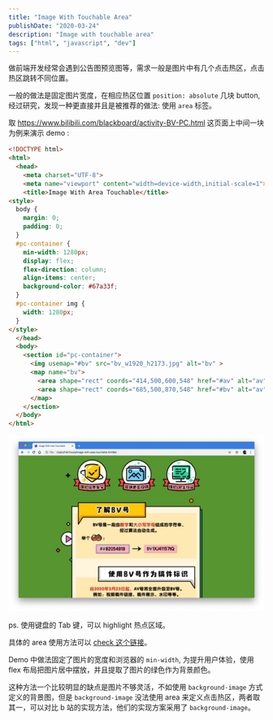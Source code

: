 ```yaml
---
title: "Image With Touchable Area"
publishDate: "2020-03-24"
description: "Image with touchable area"
tags: ["html", "javascript", "dev"]
---
```


做前端开发经常会遇到公告图预览图等，需求一般是图片中有几个点击热区，点击热区跳转不同位置。

一般的做法是固定图片宽度，在相应热区位置 `position: absolute` 几块 button, 经过研究，发现一种更直接并且是被推荐的做法: 使用 `area` 标签。

取 https://www.bilibili.com/blackboard/activity-BV-PC.html 这页面上中间一块为例来演示 demo :

```html
<!DOCTYPE html>
<html>
  <head>
    <meta charset="UTF-8">
    <meta name="viewport" content="width=device-width,initial-scale=1">
    <title>Image With Area Touchable</title>
<style>
  body {
    margin: 0;
    padding: 0;
  }
  #pc-container {
    min-width: 1280px;
    display: flex;
    flex-direction: column;
    align-items: center;
    background-color: #67a33f;
  }
  #pc-container img {
    width: 1280px;
  }
</style>
  </head>
  <body>
    <section id="pc-container">
      <img usemap="#bv" src="bv_w1920_h2173.jpg" alt="bv" >
      <map name="bv">
        <area shape="rect" coords="414,500,600,548" href="#av" alt="av">
        <area shape="rect" coords="685,500,870,548" href="#bv" alt="av">
      </map>
    </section>
  </body>
</html>
```

![preview](preview.png)

ps. 使用键盘的 Tab 键，可以 highlight 热点区域。

具体的 area 使用方法可以 [check 这个链接](https://developer.mozilla.org/en-US/docs/Web/HTML/Element/area)。

Demo 中做法固定了图片的宽度和浏览器的 `min-width`, 为提升用户体验，使用 flex 布局把图片居中摆放，并且提取了图片的绿色作为背景颜色。


这种方法一个比较明显的缺点是图片不够灵活，不如使用 `background-image` 方式定义的背景图，但是 `background-image` 没法使用 area 来定义点击热区，两者取其一，可以对比 b 站的实现方法，他们的实现方案采用了 `background-image`。

